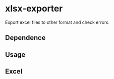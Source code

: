# xlsx-exporter
Export excel files to other format and check errors.

## Dependence
[openpyxl]: https://openpyxl.readthedocs.io/


## Usage

## Excel
